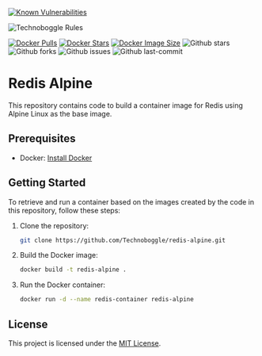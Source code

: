 [![Known Vulnerabilities](https://snyk.io/test/github/Technoboggle/redis-alpine/badge.svg)](https://snyk.io/test/github/Technoboggle/redis-alpine)

![Technoboggle Rules](https://img.shields.io/badge/technoboggle-rules-f08060)

[![Docker Pulls](https://badgen.net/docker/pulls/technoboggle/redis-alpine?icon=docker&label=pulls)](https://hub.docker.com/r/technoboggle/redis-alpine/)
[![Docker Stars](https://badgen.net/docker/stars/technoboggle/redis-alpine?icon=docker&label=stars)](https://hub.docker.com/r/technoboggle/redis-alpine/)
[![Docker Image Size](https://badgen.net/docker/size/technoboggle/redis-alpine?icon=docker&label=image%20size)](https://hub.docker.com/r/technoboggle/redis-alpine/)
![Github stars](https://badgen.net/github/stars/technoboggle/redis-alpine?icon=github&label=stars)
![Github forks](https://badgen.net/github/forks/technoboggle/redis-alpine?icon=github&label=forks)
![Github issues](https://img.shields.io/github/issues/technoboggle/redis-alpine)
![Github last-commit](https://img.shields.io/github/last-commit/technoboggle/redis-alpine)

# Redis Alpine

This repository contains code to build a container image for Redis using Alpine Linux as the base image.

## Prerequisites

- Docker: [Install Docker](https://docs.docker.com/get-docker/)

## Getting Started

To retrieve and run a container based on the images created by the code in this repository, follow these steps:

1. Clone the repository:

    ```bash
    git clone https://github.com/Technoboggle/redis-alpine.git
    ```

2. Build the Docker image:

    ```bash
    docker build -t redis-alpine .
    ```

3. Run the Docker container:

    ```bash
    docker run -d --name redis-container redis-alpine
    ```

## License

This project is licensed under the [MIT License](LICENSE).